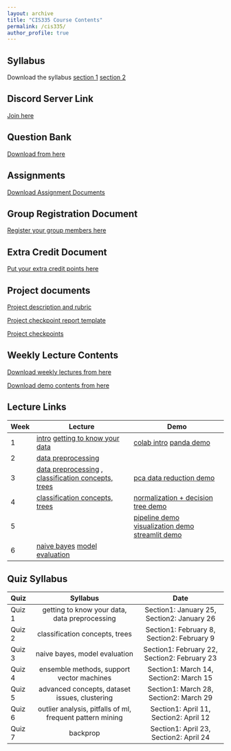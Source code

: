 ```yaml
---
layout: archive
title: "CIS335 Course Contents"
permalink: /cis335/
author_profile: true
---
```


## Syllabus

Download the syllabus [section 1](https://drive.google.com/file/d/1i4N1FbwxFuZqQnh2SVJ-33O1dmqol2Bh/view?usp=sharing) [section 2](https://drive.google.com/file/d/1i5_GxYcS6_tqM9UNlv0LvnFVxp3qeIUm/view?usp=sharing) 


## Discord Server Link

[Join here](https://discord.gg/cm68SAQsjE)

## Question Bank

[Download from here](https://docs.google.com/document/d/1gB4mV2RTqOZs0JZ369KhOzzY9-v0pxl7lpa-yxJ-010/edit?usp=sharing)


## Assignments

[Download Assignment Documents](https://drive.google.com/drive/folders/1mlTJrfMz3EkPfOIVGI64fHigjVGq-uBg?usp=sharing)


## Group Registration Document
[Register your group members here](https://docs.google.com/document/d/1og-Bbfm6HPC9KtiaLaFRj0uMzFou4T5pjdHfSCrUuQs/edit?usp=sharing)


## Extra Credit Document
[Put your extra credit points here](https://docs.google.com/document/d/1r5m0O1LWWVxUr1LaGCm96J40JmXVFDRbU9r4A_8STaU/edit?usp=sharing)

## Project documents
[Project description and rubric](https://docs.google.com/document/d/1XxG5dNEhr66k5vj_YROQXD47dzo0RbHmpcZjO8s-bI4/edit?usp=sharing)

[Project checkpoint report template](https://docs.google.com/document/d/1kTE9uMTorp1cN_Hv66aNiCdsIwoSy14AgGMbxrLvMbE/edit?usp=sharing)

[Project checkpoints](https://docs.google.com/document/d/1BtxcUbN0RMFqjufpaAGUz5kLqia3nLUzUgxxT9RQJ0w/edit?usp=sharing)

## Weekly Lecture Contents

[Download weekly lectures from here](https://drive.google.com/drive/folders/1kHaYFrusdh9JsPgJxSaANOHlvfCxEykj?usp=sharing)

[Download demo contents from here](https://drive.google.com/drive/folders/1leo5d-TEo0-Gty7MNbDEbv8amCMPm8lb?usp=sharing)




## Lecture Links

|Week              | Lecture | Demo |
| --------| -------------------------- | ----------------- |
| 1       |   [intro](https://drive.google.com/drive/folders/1i9TFuB2HP1rQ3v8jOeVwaJWH9v-Nr-Pq?usp=sharing)  [getting to know your data](https://drive.google.com/drive/folders/1l1-k2PxIQ3Zo7zgQREKn2kfMc9nUnCHK?usp=sharing)| [colab intro](https://drive.google.com/drive/folders/1j9Yq2Xa5BV2x2Sg8oAGjATlGzrd_qNJw?usp=sharing) [panda demo](https://drive.google.com/drive/folders/1raIJ1Z8wAn8vD1xK6Y6T4Fd5sxwktNjk?usp=sharing) |
| 2       |   [data preprocessing](https://drive.google.com/drive/folders/1iBr4rB7pT_jS8m2ozWVzvDEP7-oI3Uq6?usp=sharing)  |  |
| 3       |  [data preprocessing](https://drive.google.com/drive/folders/1iBr4rB7pT_jS8m2ozWVzvDEP7-oI3Uq6?usp=sharing) , [classification concepts, trees](https://drive.google.com/drive/folders/1lsFiH9GvkLwoMwJDY0uFvo7xqYSKZkuP?usp=sharing)  |  [pca data reduction demo](https://drive.google.com/drive/folders/1ldx9UVvoQQbKRYzQzrITTJmIN1mIfbPm?usp=sharing)  |
| 4       |   [classification concepts, trees](https://drive.google.com/drive/folders/1lsFiH9GvkLwoMwJDY0uFvo7xqYSKZkuP?usp=sharing)  | [normalization + decision tree demo](https://drive.google.com/drive/folders/1jGywGYpNaCkO99TlFacM1StGqtzxFxWJ?usp=sharing)  |
| 5       |   | [pipeline demo](https://drive.google.com/drive/folders/1NgzsrWSUVDbgjWufaqPiyB_LWP1xJoZP?usp=sharing) [visualization demo](https://drive.google.com/drive/folders/1rZHQ6F6-lwrvul90teSUvHGFllDEgQX2?usp=sharing) [streamlit demo](https://drive.google.com/drive/folders/17Jnh8vY2eibYBwK_YEurX6_PVVOgwBsU?usp=sharing)  |
| 6       | [naive bayes](https://drive.google.com/drive/folders/1mgCPAeL8w7rlmCuxZVrQRwcXiJC-GMBQ?usp=sharing) [model evaluation](https://drive.google.com/drive/folders/1mnUa4Oo-iOV352Dw9dt-yf94ZUbsPWQI?usp=sharing)   |   |


## Quiz Syllabus

| Quiz      | Syllabus | Date |
| :---        |:----:   | :----:   | 
| Quiz 1      |  getting to know your data, data preprocessing    | Section1: January 25, Section2: January 26 |
| Quiz 2   |classification concepts, trees|  Section1: February 8, Section2: February 9 |
| Quiz 3   | naive bayes, model evaluation | Section1: February 22, Section2: February 23 |
| Quiz 4   | ensemble methods, support vector machines| Section1: March 14, Section2: March 15 |
| Quiz 5  | advanced concepts, dataset issues, clustering |  Section1: March 28, Section2: March 29  |
| Quiz 6  | outlier analysis, pitfalls of ml, frequent pattern mining | Section1: April 11, Section2: April 12 |
| Quiz 7  | backprop |  Section1: April 23, Section2: April 24  |




